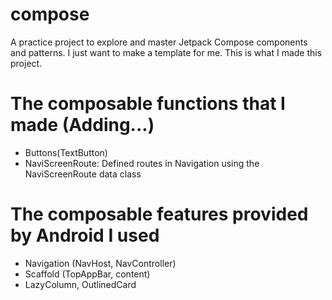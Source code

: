# compose
A practice project to explore and master Jetpack Compose components and patterns. 
I just want to make a template for me. This is what I made this project. 

# The composable functions that I made (Adding...)
- Buttons(TextButton)
- NaviScreenRoute: Defined routes in Navigation using the NaviScreenRoute data class


# The composable features provided by Android I used
- Navigation (NavHost, NavController)
- Scaffold (TopAppBar, content)
- LazyColumn, OutlinedCard